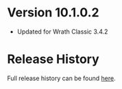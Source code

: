 # Version 10.1.0.2

* Updated for Wrath Classic 3.4.2

# Release History

Full release history can be found [here](https://github.com/kstange/OPieMasque/wiki/Release-Notes).

